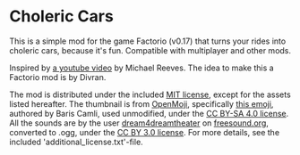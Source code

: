 # Choleric Cars

This is a simple mod for the game Factorio (v0.17) that turns your rides into choleric cars, because it's fun. Compatible with multiplayer and other mods.

Inspired by [a youtube video](https://www.youtube.com/watch?v=mvz3LRK263E) by Michael Reeves. The idea to make this a Factorio mod is by Divran.

The mod is distributed under the included [MIT license](https://opensource.org/licenses/MIT), except for the assets listed hereafter. The thumbnail is from [OpenMoji](https://openmoji.org/), specifically [this emoji](https://openmoji.org/library/#search=car&emoji=E1C2), authored by Baris Camli, used unmodified, under the [CC BY-SA 4.0 license](https://creativecommons.org/licenses/by-sa/4.0/). All the sounds are by the user [dream4dreamtheater](https://freesound.org/people/dream4dreamtheater/) on [freesound.org](https://freesound.org/), converted to .ogg, under the [CC BY 3.0 license](https://creativecommons.org/licenses/by/3.0/). For more details, see the included 'additional_license.txt'-file.
